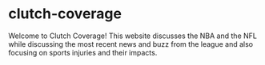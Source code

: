 # clutch-coverage
Welcome to Clutch Coverage! This website discusses the NBA and the NFL while discussing the most recent news and buzz from the league and also focusing on sports injuries and their impacts. 
